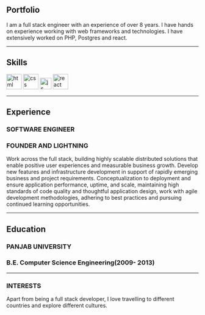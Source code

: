 ## Portfolio

I am a full stack engineer with an experience of over 8 years. I have hands on experience working with web frameworks and technologies. I have extensively worked on PHP, Postgres and react.

---

## Skills

<p align='left'>
  <img src="https://upload.wikimedia.org/wikipedia/commons/2/27/PHP-logo.svg" alt="html" width="40" height="40">
  <img src='https://wiki.postgresql.org/images/thumb/a/a4/PostgreSQL_logo.3colors.svg/540px-PostgreSQL_logo.3colors.svg.png' alt="css" width="40" height="40">
  <img src='https://upload.wikimedia.org/wikipedia/commons/6/6a/JavaScript-logo.png' height='30' width='auto' alt="js">
   <img src="https://upload.wikimedia.org/wikipedia/commons/thumb/a/a7/React-icon.svg/1280px-React-icon.svg.png" alt="react" width="auto" height="40"/>
</p>

---

## Experience

### **SOFTWARE ENGINEER**
### FOUNDER AND LIGHTNING

Work across the full stack, building highly scalable distributed solutions that enable positive user experiences and measurable business growth.
Develop new features and infrastructure development in support of rapidly emerging business and project requirements.
Conceptualization to deployment and ensure application performance, uptime, and scale, maintaining high standards of code quality and thoughtful application design, work with agile development methodologies, adhering to best practices and pursuing continued learning opportunities.

---

## Education

### **PANJAB UNIVERSITY**
### B.E. Computer Science Engineering(2009- 2013)

---

### INTERESTS
Apart from being a full stack developer, I love travelling to different countries and explore different cultures.
